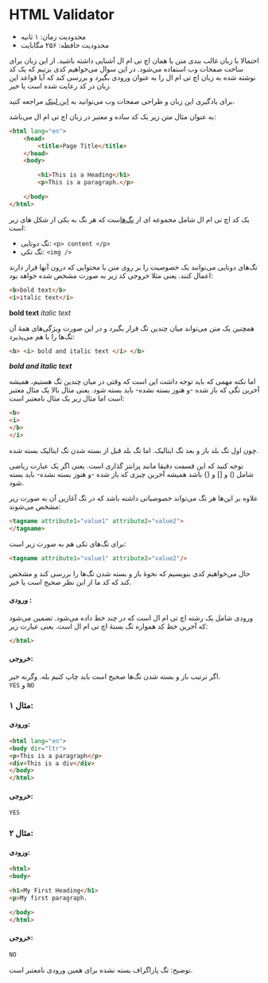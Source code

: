 # HTML Validator
- محدودیت زمان: ۱ ثانیه
- محدودیت حافظه: ۲۵۶ مگابایت

احتمالا با زبان غالب بندی متن یا همان اچ تی ام ال آشنایی داشته باشید.
از این زبان برای ساخت صفحات وب استفاده می‌شود.
در این سوال می‌خواهیم کدی بزنیم که یک کد نوشته شده به زبان اچ تی ام ال را به عنوان ورودی بگیرد و بررسی کند که آیا قواعد این زبان در کد رعایت شده است یا خیر.

برای یادگیری این زبان و طراحی صفحات وب می‌توانید به [این لینک](https://www.w3schools.com/html/default.asp) مراجعه کنید.

به عنوان مثال متن زیر یک کد ساده و معتبر در زبان اچ تی ام ال می‌باشد:
```html
<html lang="en">
    <head>
        <title>Page Title</title>
    </head>
    <body>

        <h1>This is a Heading</h1>
        <p>This is a paragraph.</p>

    </body>
</html>
```
یک کد اچ تی ام ال شامل مجموعه ای از [نگ‌ها](https://www.w3schools.com/html/html_elements.asp)ست که  هر تگ به یکی از شکل های زیر است:
- تگ دوتایی:
`<p> content </p>`
- تگ تکی:
`<img />`

تگ‌های دوتایی می‌توانند یک خصوصیت را بر روی متن یا محتوایی که درون آنها قرار دارند اعمال کنند.  یعنی مثلا خروجی کد زیر به صورت مشخص شده خواهد بود:

```html
<b>bold text</b>
<i>italic text</i>
``` 
**bold text**
_italic text_

همچنین یک متن می‌تواند میان چندین تگ قرار بگیرد و در این صورت ویژگی‌های همهٔ آن تگ‌ها را با هم می‌پذیرد:
```html
<b> <i> bold and italic text </i> </b>
```
**_bold and italic text_**

اما نکته مهمی که باید توجه داشت این است که وقتی در میان چندین تگ هستیم، همیشه آخرین تگی که باز شده -و هنوز بسته نشده- باید بسته شود. یعنی مثال بالا یک مثال معتبر است اما مثال زیر یک مثال نامعتبر است:
```html
<b>
<i>
</b>
</i>
```
چون اول تگ بلد باز و بعد تگ ایتالیک. اما تگ بلد قبل از بسته شدن تگ ایتالیک بسته شده.

توجه کنید که این قسمت دقیقا مانند پرانتز گذاری است. یعنی اگر یک عبارت ریاضی شامل () و [] و {} باشد همیشه آخرین چیزی که باز شده -و هنوز بسته نشده- باید بسته شود.

علاوه بر این‌ها هر تگ می‌تواند خصوصیاتی داشته باشد که در تگ آغازین آن به صورت زیر مشخص می‌شوند:
```html
<tagname attribute1="value1" attribute2="value2">
</tagname>
```
برای تگ‌های تکی هم به صورت زیر است:
```html
<tagname attribute1="value1" attribute2="value2"/>
```
حال می‌خواهیم کدی بنویسیم که نحوهٔ باز و بسته شدن تگ‌ها را بررسی کند و مشخص کند که کد ما از این نظر صحیح است یا خیر.
#### ورودی :
ورودی شامل یک رشته اچ تی ام ال است که در چند خط داده می‌شود. تضمین می‌شود که آخرین خط کد همواره تگ بستهٔ اچ تی ام ال است. یعنی عبارت زیر:
```html
</html>
``` 
#### خروجی:
اگر ترتیب باز و بسته شدن تگ‌ها صحیح است باید چاپ کنیم بله. وگرنه خیر.  
`YES` و `NO`

### مثال ۱:
#### ورودی:
```html
<html lang="en">
<body dir="ltr">
<p>This is a paragraph</p>
<div>This is a div</div>
</body>
</html>
```
#### خروجی:
```html
YES
```
### مثال ۲:
#### ورودی:
```html
<html>
<body>

<h1>My First Heading</h1>
<p>My first paragraph.

</body>
</html>
```
#### خروجی:
```html
NO
```
توضیح: تگ پاراگراف بسته نشده برای همین ورودی نامعتبر است.
